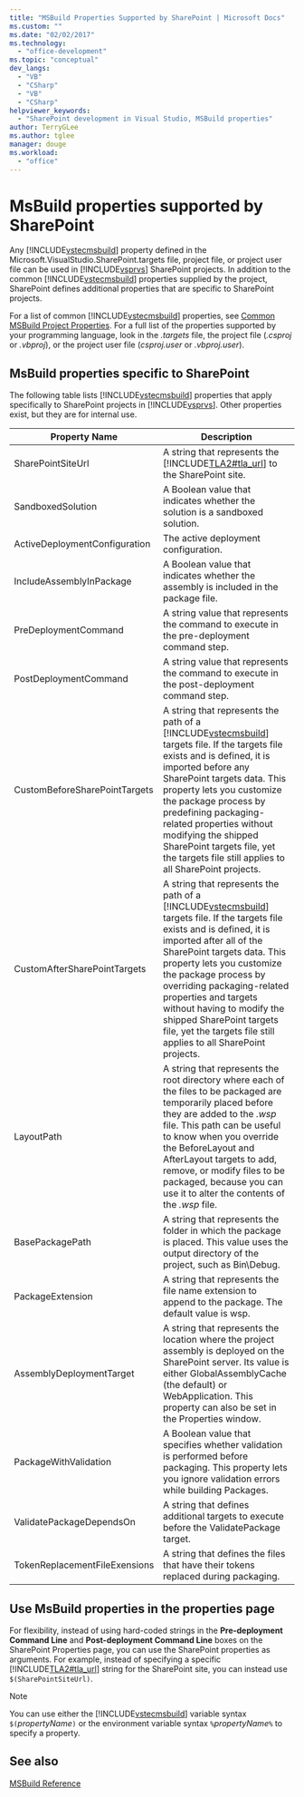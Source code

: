 ```yaml
---
title: "MSBuild Properties Supported by SharePoint | Microsoft Docs"
ms.custom: ""
ms.date: "02/02/2017"
ms.technology: 
  - "office-development"
ms.topic: "conceptual"
dev_langs: 
  - "VB"
  - "CSharp"
  - "VB"
  - "CSharp"
helpviewer_keywords: 
  - "SharePoint development in Visual Studio, MSBuild properties"
author: TerryGLee
ms.author: tglee
manager: douge
ms.workload: 
  - "office"
---
```

# MsBuild properties supported by SharePoint
  Any [!INCLUDE[vstecmsbuild](../sharepoint/includes/vstecmsbuild-md.md)] property defined in the Microsoft.VisualStudio.SharePoint.targets file, project file, or project user file can be used in [!INCLUDE[vsprvs](../sharepoint/includes/vsprvs-md.md)] SharePoint projects. In addition to the common [!INCLUDE[vstecmsbuild](../sharepoint/includes/vstecmsbuild-md.md)] properties supplied by the project, SharePoint defines additional properties that are specific to SharePoint projects.  
  
 For a list of common [!INCLUDE[vstecmsbuild](../sharepoint/includes/vstecmsbuild-md.md)] properties, see [Common MSBuild Project Properties](http://go.microsoft.com/fwlink/?LinkID=168687). For a full list of the properties supported by your programming language, look in the *.targets* file, the project file (*.csproj* or *.vbproj*), or the project user file (*csproj.user* or *.vbproj.user*).  
  
## MsBuild properties specific to SharePoint
 The following table lists [!INCLUDE[vstecmsbuild](../sharepoint/includes/vstecmsbuild-md.md)] properties that apply specifically to SharePoint projects in [!INCLUDE[vsprvs](../sharepoint/includes/vsprvs-md.md)]. Other properties exist, but they are for internal use.  
  
|Property Name|Description|  
|-------------------|-----------------|  
|SharePointSiteUrl|A string that represents the [!INCLUDE[TLA2#tla_url](../sharepoint/includes/tla2sharptla-url-md.md)] to the SharePoint site.|  
|SandboxedSolution|A Boolean value that indicates whether the solution is a sandboxed solution.|  
|ActiveDeploymentConfiguration|The active deployment configuration.|  
|IncludeAssemblyInPackage|A Boolean value that indicates whether the assembly is included in the package file.|  
|PreDeploymentCommand|A string value that represents the command to execute in the pre-deployment command step.|  
|PostDeploymentCommand|A string value that represents the command to execute in the post-deployment command step.|  
|CustomBeforeSharePointTargets|A string that represents the path of a [!INCLUDE[vstecmsbuild](../sharepoint/includes/vstecmsbuild-md.md)] targets file. If the targets file exists and is defined, it is imported before any SharePoint targets data. This property lets you customize the package process by predefining packaging-related properties without modifying the shipped SharePoint targets file, yet the targets file still applies to all SharePoint projects.|  
|CustomAfterSharePointTargets|A string that represents the path of a [!INCLUDE[vstecmsbuild](../sharepoint/includes/vstecmsbuild-md.md)] targets file. If the targets file exists and is defined, it is imported after all of the SharePoint targets data. This property lets you customize the package process by overriding packaging-related properties and targets without having to modify the shipped SharePoint targets file, yet the targets file still applies to all SharePoint projects.|  
|LayoutPath|A string that represents the root directory where each of the files to be packaged are temporarily placed before they are added to the *.wsp* file. This path can be useful to know when you override the BeforeLayout and AfterLayout targets to add, remove, or modify files to be packaged, because you can use it to alter the contents of the *.wsp* file.|  
|BasePackagePath|A string that represents the folder in which the package is placed. This value uses the output directory of the project, such as Bin\Debug.|  
|PackageExtension|A string that represents the file name extension to append to the package. The default value is wsp.|  
|AssemblyDeploymentTarget|A string that represents the location where the project assembly is deployed on the SharePoint server. Its value is either GlobalAssemblyCache (the default) or WebApplication. This property can also be set in the Properties window.|  
|PackageWithValidation|A Boolean value that specifies whether validation is performed before packaging. This property lets you ignore validation errors while building Packages.|  
|ValidatePackageDependsOn|A string that defines additional targets to execute before the ValidatePackage target.|  
|TokenReplacementFileExensions|A string that defines the files that have their tokens replaced during packaging.|  
  
## Use MsBuild properties in the properties page
 For flexibility, instead of using hard-coded strings in the **Pre-deployment Command Line** and **Post-deployment Command Line** boxes on the SharePoint Properties page, you can use the SharePoint properties as arguments. For example, instead of specifying a specific [!INCLUDE[TLA2#tla_url](../sharepoint/includes/tla2sharptla-url-md.md)] string for the SharePoint site, you can instead use `$(SharePointSiteUrl)`.  
  
> [!NOTE]  
>  You can use either the [!INCLUDE[vstecmsbuild](../sharepoint/includes/vstecmsbuild-md.md)] variable syntax `$(`*propertyName*`)` or the environment variable syntax `%`*propertyName*`%` to specify a property.  
  
## See also
 [MSBuild Reference](/visualstudio/msbuild/msbuild-reference)  
  